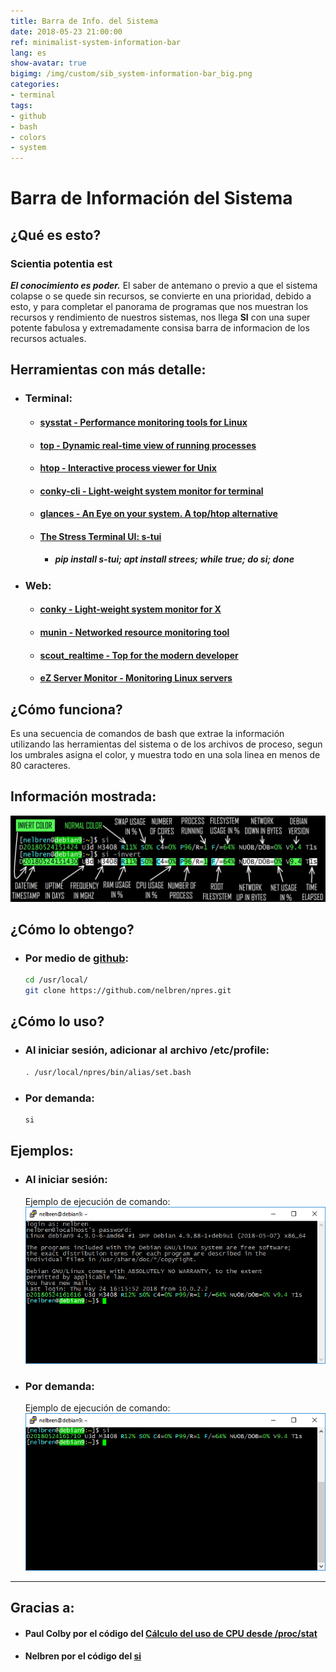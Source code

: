 ```yaml
---
title: Barra de Info. del Sistema
date: 2018-05-23 21:00:00
ref: minimalist-system-information-bar
lang: es
show-avatar: true
bigimg: /img/custom/sib_system-information-bar_big.png
categories:
- terminal
tags:
- github
- bash
- colors
- system
---
```


# Barra de Información del Sistema

## <i class="fa fa-question-circle" aria-hidden="true"></i> ¿Qué es esto?

### <i class="fa fa-quote-left" aria-hidden="true"></i> Scientia potentia est <i class="fa fa-quote-right" aria-hidden="true"></i>
***El conocimiento es poder.*** El saber de antemano o previo a que el sistema colapse o se quede sin recursos, se convierte en una prioridad, debido a esto, y para completar el panorama de programas que nos muestran los recursos y rendimiento de nuestros sistemas, nos llega **SI** con una super potente fabulosa y extremadamente consisa barra de informacion de los recursos actuales.

## <i class="fa fa-globe" aria-hidden="true"></i> Herramientas con más detalle:

- ### <i class="fa fa-terminal" aria-hidden="true"></i> Terminal:

  - #### <i class="fa fa-star" aria-hidden="true"></i> [sysstat - Performance monitoring tools for Linux](http://sebastien.godard.pagesperso-orange.fr/)

  - #### <i class="fa fa-star" aria-hidden="true"></i> [top - Dynamic real-time view of running processes](https://gitlab.com/procps-ng/procps)

  - #### <i class="fa fa-star" aria-hidden="true"></i> [htop - Interactive process viewer for Unix](https://hisham.hm/htop/)

  - #### <i class="fa fa-star" aria-hidden="true"></i> [conky-cli - Light-weight system monitor for terminal](https://github.com/brndnmtthws/conky)

  - #### <i class="fa fa-star" aria-hidden="true"></i> [glances - An Eye on your system. A top/htop alternative](https://nicolargo.github.io/glances/)

  - #### <i class="fa fa-star" aria-hidden="true"></i> [The Stress Terminal UI: s-tui](https://amanusk.github.io/s-tui/)

    - ##### <i class="fa fa-line-chart" aria-hidden="true"></i> pip install s-tui; apt install strees; while true; do si; done <i class="fa fa-tachometer" aria-hidden="true"></i>

- ### <i class="fa fa-desktop" aria-hidden="true"></i> Web:

  - #### <i class="fa fa-star" aria-hidden="true"></i> [conky - Light-weight system monitor for X](https://github.com/brndnmtthws/conky)

  - #### <i class="fa fa-star" aria-hidden="true"></i> [munin - Networked resource monitoring tool](http://munin-monitoring.org/)

  - #### <i class="fa fa-star" aria-hidden="true"></i> [scout_realtime - Top for the modern developer](https://scoutapp.github.io/scout_realtime/)

  - #### <i class="fa fa-star" aria-hidden="true"></i> [eZ Server Monitor - Monitoring Linux servers](https://www.ezservermonitor.com/)

## <i class="fa fa-wrench" aria-hidden="true"></i> ¿Cómo funciona?
Es una secuencia de comandos de bash que extrae la información utilizando las herramientas del sistema o de los archivos de proceso, segun los umbrales asigna el color, y muestra todo en una sola linea en menos de 80 caracteres.

## <i class="fa fa-eye" aria-hidden="true"></i> Información mostrada:

  ![](/img/custom/sib_system-information-bar.png)

## <i class="fa fa-arrow-circle-down" aria-hidden="true"></i> ¿Cómo lo obtengo?

- ### <i class="fa fa-github-square" aria-hidden="true"></i> Por medio de [github](https://github.com/nelbren/npres.git):
  ```bash
  cd /usr/local/
  git clone https://github.com/nelbren/npres.git
  ```

## <i class="fa fa-info-circle" aria-hidden="true"></i> ¿Cómo lo uso?

- ### <i class="fa fa-sign-in" aria-hidden="true"></i> Al iniciar sesión, adicionar al archivo **/etc/profile**:
  ```bash
  . /usr/local/npres/bin/alias/set.bash
  ```

- ### <i class="fa fa-keyboard-o" aria-hidden="true"></i> Por demanda:
  ```bash
  si
  ```

## <i class="fa fa-eye" aria-hidden="true"></i> Ejemplos:

- ### <i class="fa fa-sign-in" aria-hidden="true"></i> Al iniciar sesión:
  Ejemplo de ejecución de comando:
  ![](/img/custom/sib_example_etc_profile.png)

- ### <i class="fa fa-keyboard-o" aria-hidden="true"></i> Por demanda:
  Ejemplo de ejecución de comando:
  ![](/img/custom/sib_example_por_demanda.png)

<hr class="small">

## <i class="fa fa-thumbs-up" aria-hidden="true"></i> Gracias a:

  - #### <i class="fa fa-male" aria-hidden="true"></i> Paul Colby <i class="fa fa-smile-o" aria-hidden="true"></i> por el código del [Cálculo del uso de CPU desde /proc/stat](http://colby.id.au/calculating-cpu-usage-from-proc-stat/)
  - #### <i class="fa fa-male" aria-hidden="true"></i> Nelbren <i class="fa fa-smile-o" aria-hidden="true"></i> por el código del [si](https://github.com/nelbren/npres/blob/master/bin/system/si.bash)  